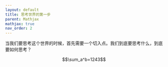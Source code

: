 ```yaml
---
layout: default
title: 思考世界的第一步
parent: Mathjax
mathjax: true
nav_order: 2
---
```


当我们要思考这个世界的时候，首先需要一个切入点。我们到底要思考什么，到底要如何思考？

$$\sum_a^b=1243$$
